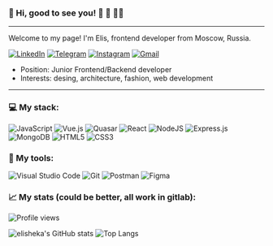 ### 	:kiss: Hi, good to see you! :sparkling_heart: :dancer: :rainbow_flag:
---
Welcome to my page!
I'm Elis, frontend developer from Moscow, Russia.

[<img alt="LinkedIn" src="https://img.shields.io/badge/Elis%20Elens-%230077B5.svg?&style=flat&logo=linkedin&logoColor=white"/>](https://www.linkedin.com/in/eliselens/) [<img alt="Telegram" src="https://img.shields.io/badge/@elisfemina-2CA5E0?style=flat&logo=telegram&logoColor=white" />](https://t.me/elisheka) [<img alt="Instagram" src="https://img.shields.io/badge/elisfemina-%23E4405F.svg?&style=flat&logo=Instagram&logoColor=white"/>](https://instagram.com/elis.elens) [<img alt="Gmail" src="https://img.shields.io/badge/inituniti@gmail.com-D14836?style=flat&logo=gmail&logoColor=white" />](mailto:inituniti@gmail.com)

- Position:  Junior Frontend/Backend developer
- Interests: desing, architecture, fashion, web development
---
### 💻 My stack:
<img alt="JavaScript" src="https://img.shields.io/badge/javascript-%23323330.svg?&style=for-the-badge&logo=javascript&logoColor=%23F7DF1E"/> <img alt="Vue.js" src="https://img.shields.io/badge/Vue.js-35495E?style=for-the-badge&logo=vuedotjs&logoColor=4FC08D"/> <img alt="Quasar" src="https://img.shields.io/badge/Quasar-1976D2?style=for-the-badge&logo=quasar&logoColor=white"/> <img alt="React" src="https://img.shields.io/badge/react-%2320232a.svg?&style=for-the-badge&logo=react&logoColor=%2361DAFB"/> <img alt="NodeJS" src="https://img.shields.io/badge/node.js-%2343853D.svg?&style=for-the-badge&logo=node.js&logoColor=white"/> 
<img alt="Express.js" src="https://img.shields.io/badge/express.js-%23404d59.svg?&style=for-the-badge"/> <img alt="MongoDB" src ="https://img.shields.io/badge/MongoDB-%234ea94b.svg?&style=for-the-badge&logo=mongodb&logoColor=white"/> <img alt="HTML5" src="https://img.shields.io/badge/html5-%23E34F26.svg?&style=for-the-badge&logo=html5&logoColor=white"/> <img alt="CSS3" src="https://img.shields.io/badge/css3-%231572B6.svg?&style=for-the-badge&logo=css3&logoColor=white"/>

### 🔧 My tools:
<img alt="Visual Studio Code" src="https://img.shields.io/badge/VisualStudioCode-0078d7.svg?&style=for-the-badge&logo=visual-studio-code&logoColor=white"/> <img alt="Git" src="https://img.shields.io/badge/git-%23F05033.svg?&style=for-the-badge&logo=git&logoColor=white"/> <img alt="Postman" src="https://img.shields.io/badge/Postman-FF6C37?style=for-the-badge&logo=postman&logoColor=red" /> <img alt="Figma" src="https://img.shields.io/badge/figma-%23F24E1E.svg?&style=for-the-badge&logo=figma&logoColor=white"/>

### 📈 My stats (could be better, all work in gitlab): 

![Profile views](https://gpvc.arturio.dev/elisheka)

![elisheka's GitHub stats](https://github-readme-stats.vercel.app/api?username=elisheka&count_private=true&show_icons=true&theme=darcula) 
![Top Langs](https://github-readme-stats.vercel.app/api/top-langs/?username=elisheka&theme=darcula&layout=compact)

